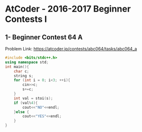 # AtCoder - 2016-2017 Beginner Contests I
## 1-	Beginner Contest 64 A
Problem Link:
https://atcoder.jp/contests/abc064/tasks/abc064_a
```cpp
#include <bits/stdc++.h>
using namespace std;
int main(){
    char c;
    string s;
    for (int i = 0; i<3; ++i){
        cin>>c;
        s+=c;
    }
    int val = stoi(s);
    if (val%4){
        cout<<"NO"<<endl;
    }else {
        cout<<"YES"<<endl;
    }
}
```
